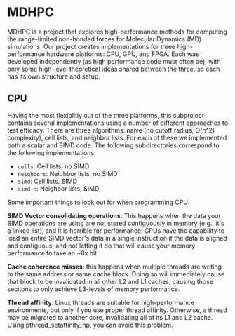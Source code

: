 # MDHPC

MDHPC is a project that explores high-performance methods for computing the range-limited non-bonded forces for Molecular Dynamics (MD) simulations. Our project creates implementations for three high-performance hardware platforms: CPU, GPU, and FPGA. Each was developed independently (as high performance code must often be), with only some high-level theoretical ideas shared between the three, so each has its own structure and setup.

## CPU

Having the most flexiblitiy out of the three platforms, this subproject contains several implementations using a number of different approaches to test efficacy. There are three algorithms: naive (no cutoff radius, O(n^2) complexity), cell lists, and neighbor lists. For each of these we implemented both a scalar and SIMD code. The following subdirectories correspond to the following implementations:
* `cells`: Cell lists, no SIMD
* `neighbors`: Neighbor lists, no SIMD
* `simd`: Cell lists, SIMD
* `simd-n`: Neighbor lists, SIMD

Some important things to look out for when programming CPU:

__SIMD Vector consolidating operations__: This happens when the data your SIMD operations are using are not stored contiguously in memory (e.g., it's a linked list), and it is horrible for performance. CPUs have the capability to load an entire SIMD vector's data in a single instruction if the data is aligned and contiguous, and not letting it do that will cause your memory performance to take an ~8x hit.

__Cache coherence misses__: this happens when multiple threads are writing to the same address or same cache block. Doing so will immediately cause that block to be invalidated in all other L2 and L1 caches, causing those secitons to only achieve L3-levels of memory performance.

__Thread affinity__: Linux threads are suitable for high-performance environments, but only if you use proper thread affinity. Otherwise, a thread may be migrated to another core, invalidating all of its L1 and L2 cache. Using pthread_setaffinity_np, you can avoid this problem.
